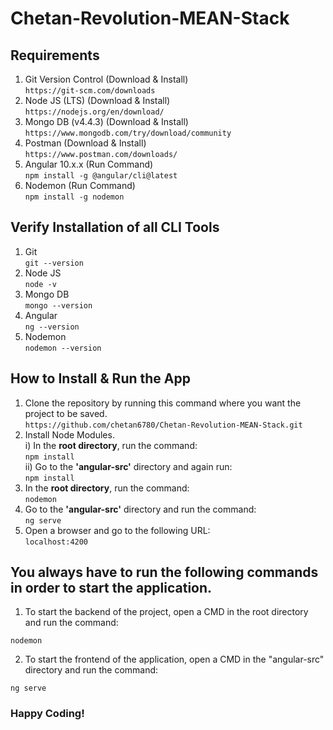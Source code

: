 # Chetan-Revolution-MEAN-Stack

## Requirements
1. Git Version Control (Download & Install)  
`https://git-scm.com/downloads`
2. Node JS (LTS) (Download & Install)  
`https://nodejs.org/en/download/`
3. Mongo DB (v4.4.3) (Download & Install)  
`https://www.mongodb.com/try/download/community`
4. Postman (Download & Install)  
`https://www.postman.com/downloads/`
5. Angular 10.x.x (Run Command)  
`npm install -g @angular/cli@latest`
6. Nodemon (Run Command)  
`npm install -g nodemon`

## Verify Installation of all CLI Tools
1. Git  
`git --version`
2. Node JS  
`node -v`
3. Mongo DB  
`mongo --version`
4. Angular  
`ng --version`
5. Nodemon  
`nodemon --version`  

## How to Install & Run the App
1. Clone the repository by running this command where you want the project to be saved.  
`https://github.com/chetan6780/Chetan-Revolution-MEAN-Stack.git`
2. Install Node Modules.  
i) In the **root directory**, run the command:  
`npm install`  
ii) Go to the **'angular-src'** directory and again run:  
`npm install`
3. In the **root directory**, run the command:  
`nodemon`
4. Go to the **'angular-src'** directory and run the command:  
`ng serve`
5. Open a browser and go to the following URL:  
`localhost:4200`

## You always have to run the following commands in order to start the application.
1. To start the backend of the project, open a CMD in the root directory and run the command:
```
nodemon
```
2. To start the frontend of the application, open a CMD in the "angular-src" directory and run the command:
```
ng serve
```

### Happy Coding!